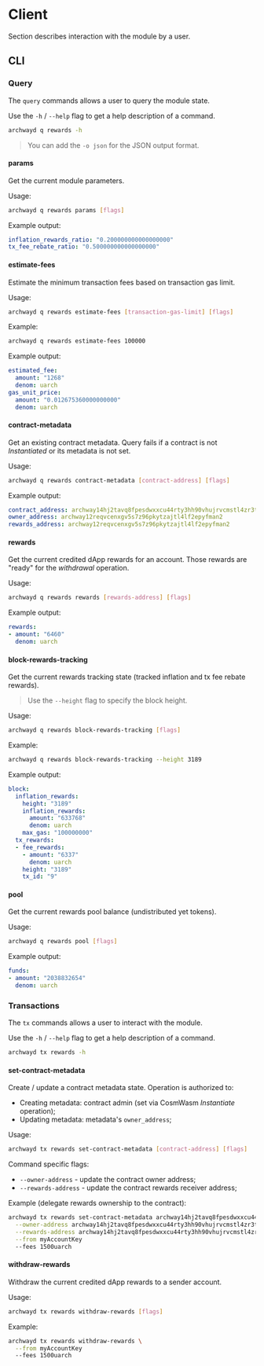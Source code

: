 <!--
order: 7
-->

# Client

Section describes interaction with the module by a user.

## CLI

### Query

The `query` commands allows a user to query the module state.

Use the `-h` / `--help` flag to get a help description of a command.

```bash
archwayd q rewards -h
```

> You can add the `-o json` for the JSON output format.

#### params

Get the current module parameters.

Usage:

```bash
archwayd q rewards params [flags]
```

Example output:

```yaml
inflation_rewards_ratio: "0.200000000000000000"
tx_fee_rebate_ratio: "0.500000000000000000"
```

#### estimate-fees

Estimate the minimum transaction fees based on transaction gas limit.

Usage:

```bash
archwayd q rewards estimate-fees [transaction-gas-limit] [flags]
```

Example:

```bash
archwayd q rewards estimate-fees 100000
```

Example output:

```yaml
estimated_fee:
  amount: "1268"
  denom: uarch
gas_unit_price:
  amount: "0.012675360000000000"
  denom: uarch
```

#### contract-metadata

Get an existing contract metadata. Query fails if a contract is not *Instantiated* or its metadata is not set.

Usage:

```bash
archwayd q rewards contract-metadata [contract-address] [flags]
```

Example output:

```yaml
contract_address: archway14hj2tavq8fpesdwxxcu44rty3hh90vhujrvcmstl4zr3txmfvw9sy85n2u
owner_address: archway12reqvcenxgv5s7z96pkytzajtl4lf2epyfman2
rewards_address: archway12reqvcenxgv5s7z96pkytzajtl4lf2epyfman2
```

#### rewards

Get the current credited dApp rewards for an account. Those rewards are "ready" for the *withdrawal* operation.

Usage:

```bash
archwayd q rewards rewards [rewards-address] [flags]
```

Example output:

```yaml
rewards:
- amount: "6460"
  denom: uarch
```

#### block-rewards-tracking

Get the current rewards tracking state (tracked inflation and tx fee rebate rewards).

> Use the `--height` flag to specify the block height.

Usage:

```bash
archwayd q rewards block-rewards-tracking [flags]
```

Example:

```bash
archwayd q rewards block-rewards-tracking --height 3189
```

Example output:

```yaml
block:
  inflation_rewards:
    height: "3189"
    inflation_rewards:
      amount: "633768"
      denom: uarch
    max_gas: "100000000"
  tx_rewards:
  - fee_rewards:
    - amount: "6337"
      denom: uarch
    height: "3189"
    tx_id: "9"
```

#### pool

Get the current rewards pool balance (undistributed yet tokens).

Usage:

```bash
archwayd q rewards pool [flags]
```

Example output:

```yaml
funds:
- amount: "2038832654"
  denom: uarch
```

### Transactions

The `tx` commands allows a user to interact with the module.

Use the `-h` / `--help` flag to get a help description of a command.

```bash
archwayd tx rewards -h
```

#### set-contract-metadata

Create / update a contract metadata state. Operation is authorized to:

* Creating metadata: contract admin (set via CosmWasm *Instantiate* operation);
* Updating metadata: metadata's `owner_address`;

Usage:

```bash
archwayd tx rewards set-contract-metadata [contract-address] [flags]
```

Command specific flags:

* `--owner-address` - update the contract owner address;
* `--rewards-address` - update the contract rewards receiver address;

Example (delegate rewards ownership to the contract):

```bash
archwayd tx rewards set-contract-metadata archway14hj2tavq8fpesdwxxcu44rty3hh90vhujrvcmstl4zr3txmfvw9sy85n2u \
  --owner-address archway14hj2tavq8fpesdwxxcu44rty3hh90vhujrvcmstl4zr3txmfvw9sy85n2u \
  --rewards-address archway14hj2tavq8fpesdwxxcu44rty3hh90vhujrvcmstl4zr3txmfvw9sy85n2u \
  --from myAccountKey
  --fees 1500uarch
```

#### withdraw-rewards

Withdraw the current credited dApp rewards to a sender account.

Usage:

```bash
archwayd tx rewards withdraw-rewards [flags]
```

Example:

```bash
archwayd tx rewards withdraw-rewards \
  --from myAccountKey
  --fees 1500uarch
```

#### 
